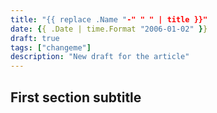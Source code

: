 ```yaml
---
title: "{{ replace .Name "-" " " | title }}"
date: {{ .Date | time.Format "2006-01-02" }}
draft: true
tags: ["changeme"]
description: "New draft for the article"
---
```

## First section subtitle

